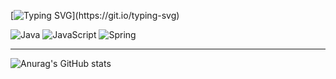 [![Typing SVG](https://readme-typing-svg.demolab.com?font=Nabla&size=50&pause=1000&color=F7D318&width=700&height=100&lines=Welcome+to+my+world+~)](https://git.io/typing-svg)
<!-- Typing SVG
     : https://readme-typing-svg.demolab.com/demo/?font=Bungee+Tint&size=50&color=F7D318&width=700&height=100&lines=Welcome+to+my+world+! -->

![Java](https://img.shields.io/badge/java-%23ED8B00.svg?style=for-the-badge&logo=openjdk&logoColor=white)
![JavaScript](https://img.shields.io/badge/javascript-%23323330.svg?style=for-the-badge&logo=javascript&logoColor=%23F7DF1E)
![Spring](https://img.shields.io/badge/spring-%236DB33F.svg?style=for-the-badge&logo=spring&logoColor=white)

<!-- Icon : https://github.com/Ileriayo/markdown-badges -->

---

![Anurag's GitHub stats](https://github-readme-stats.vercel.app/api?username=JJIN0323&show_icons=true&theme=transparent)

<!-- Github stats : https://github.com/anuraghazra/github-readme-stats -->

<!--
**JJIN0323/JJIN0323** is a ✨ _special_ ✨ repository because its `README.md` (this file) appears on your GitHub profile.

Here are some ideas to get you started:

- 🔭 I’m currently working on ...
- 🌱 I’m currently learning ...
- 👯 I’m looking to collaborate on ...
- 🤔 I’m looking for help with ...
- 💬 Ask me about ...
- 📫 How to reach me: ...
- 😄 Pronouns: ...
- ⚡ Fun fact: ...
-->
